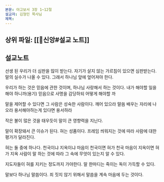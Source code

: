 ```yaml
---
본문: 야고보서 3장 1~12절
설교자: 김형민 목사님
제목:
---
```

## 상위 파일: [[🧭신앙#설교 노트]]

## 설교노트
선생 된 우리가 더 심판을 많이 받는다.
자기가 살지 않는 가르침이 있으면 심판받는다.
말의 실수가 나올 수 있다.
그래서 하나님 앞에 엎어져야 한다.

우리가 하는 것은 믿음에 관한 것이며, 하나님 사랑해서 하는 것이다.
내가 해야할 일을 해야 하니까(용기)
믿음으로 사명을 감당하되 어떻게 해야할 까

말을 제어할 수 있다면 그 사람은 성숙한 사람이다.
깨어 있으라
말씀 배우는 자리에 나오라
용서해야하는게 있다면 용서하라

작은 불이 많은 것을 태우듯이 말이 큰 영향력을 지닌다.

말이 확장돼서 큰 이슈가 된다.
혀는 성품이다.
프레임 씌워지는 것에 따라 사람에 대한 평가가 달라진다.

혀는 둘 중에 하나다.
천국이냐 지옥이냐
마음이 천국이면 혀가 천국
마음이 지옥이면 혀가 지옥
사람이 말 하는 것에 따라 그 속에 무엇이 있는지 알 수 있다.

지도자들이 혀를 지키는 정도까지 가야한다.
말 한마디는 죽이는 독이 가득할 수 있다.

말보다 하나님 말씀이다.
죄 짓지 않기 위해서 말씀을 계속 마음에 두는 것이다.


